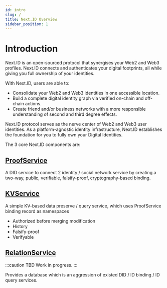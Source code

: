 ```yaml
---
id: intro
slug: /
title: Next.ID Overview
sidebar_position: 1
---
```


# Introduction

Next.ID is an open-sourced protocol that synergises your Web2 and Web3 profiles. Next.ID connects and authenticates your digital footprints, all while giving you full ownership of your identities.

With Next.ID, users are able to:

- Consolidate your Web2 and Web3 identities in one accessible location.
- Build a complete digital identity graph via verified on-chain and off-chain actions.
- Create friend and/or business networks with a more responsible understanding of second and third degree effects.

Next.ID protocol serves as the nerve center of Web2 and Web3 user identities. As a platform-agnostic identity infrastructure, Next.ID establishes the foundation for you to fully own your Digital Identities. 

The 3 core Next.ID components are:

## [ProofService](proof-service/intro.md)

A DID service to connect 2 identity / social network service by
creating a two-way, public, verifiable, falsify-proof,
cryptography-based binding.

## [KVService](kv-service/intro.md)

A simple KV-based data preserve / query service, which uses ProofService binding record as namespaces

- Authorized before merging modification
- History
- Falsify-proof
- Verifyable

## [RelationService](relation-service/intro.md)

:::caution TBD
Work in progress.
:::

Provides a database which is an aggression of existed DID / ID binding
/ ID query services.
